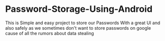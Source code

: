 # Password-Storage-Using-Android
This is Simple and easy project to store our Passwords With a great UI and also safely as we sometimes don't want to store passwords on google cause of all the rumors about data stealing
